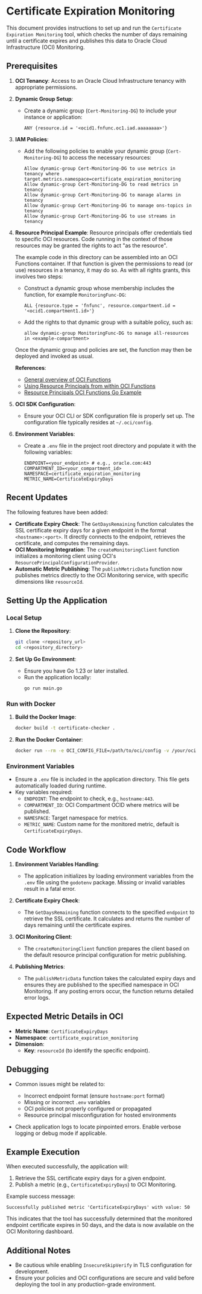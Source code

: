 # Certificate Expiration Monitoring

This document provides instructions to set up and run the `Certificate Expiration Monitoring` tool, which checks the number of days remaining until a certificate expires and publishes this data to Oracle Cloud Infrastructure (OCI) Monitoring.

## Prerequisites

1. **OCI Tenancy**: Access to an Oracle Cloud Infrastructure tenancy with appropriate permissions.
2. **Dynamic Group Setup**:
    - Create a dynamic group (`Cert-Monitoring-DG`) to include your instance or application:
      ```text
      ANY {resource.id = '<ocid1.fnfunc.oc1.iad.aaaaaaaa>'}
      ```

3. **IAM Policies**:
    - Add the following policies to enable your dynamic group (`Cert-Monitoring-DG`) to access the necessary resources:
      ```text
      Allow dynamic-group Cert-Monitoring-DG to use metrics in tenancy where target.metrics.namespace=certificate_expiration_monitoring
      Allow dynamic-group Cert-Monitoring-DG to read metrics in tenancy
      Allow dynamic-group Cert-Monitoring-DG to manage alarms in tenancy
      Allow dynamic-group Cert-Monitoring-DG to manage ons-topics in tenancy
      Allow dynamic-group Cert-Monitoring-DG to use streams in tenancy
      ```

4. **Resource Principal Example**:
   Resource principals offer credentials tied to specific OCI resources. Code running in the context of those resources may be granted the rights to act "as the resource".

   The example code in this directory can be assembled into an OCI Functions container. If that function is given the permissions to read (or use) resources in a tenancy, it may do so. As with all rights grants, this involves two steps:

    - Construct a dynamic group whose membership includes the function, for example  `MonitoringFunc-DG`:
      ```text
      ALL {resource.type = 'fnfunc', resource.compartment.id = '<ocid1.compartment1.id>'}
      ```

    - Add the rights to that dynamic group with a suitable policy, such as:
      ```text
      allow dynamic-group MonitoringFunc-DG to manage all-resources in <example-compartment>
      ```

   Once the dynamic group and policies are set, the function may then be deployed and invoked as usual.

   **References**:
    - [General overview of OCI Functions](https://docs.oracle.com/en-us/iaas/Content/Functions/Concepts/functionsconcepts.htm)
    - [Using Resource Principals from within OCI Functions](https://docs.oracle.com/en-us/iaas/Content/Functions/Tasks/functionsaccessingotherresources.htm)
    - [Resource Principals OCI Functions Go Example](https://github.com/oracle/oci-go-sdk/tree/master/example/example_resource_principal_function)

5. **OCI SDK Configuration**:
    - Ensure your OCI CLI or SDK configuration file is properly set up. The configuration file typically resides at `~/.oci/config`.

6. **Environment Variables**:
    - Create a `.env` file in the project root directory and populate it with the following variables:
      ```env
      ENDPOINT=<your_endpoint> # e.g., oracle.com:443
      COMPARTMENT_ID=<your_compartment_id>
      NAMESPACE=certificate_expiration_monitoring
      METRIC_NAME=CertificateExpiryDays
      ```

## Recent Updates

The following features have been added:

- **Certificate Expiry Check**: The `GetDaysRemaining` function calculates the SSL certificate expiry days for a given endpoint in the format `<hostname>:<port>`. It directly connects to the endpoint, retrieves the certificate, and computes the remaining days.
- **OCI Monitoring Integration**: The `createMonitoringClient` function initializes a monitoring client using OCI's `ResourcePrincipalConfigurationProvider`.
- **Automatic Metric Publishing**: The `publishMetricData` function now publishes metrics directly to the OCI Monitoring service, with specific dimensions like `resourceId`.

## Setting Up the Application

### Local Setup

1. **Clone the Repository**:
   ```bash
   git clone <repository_url>
   cd <repository_directory>
   ```

2. **Set Up Go Environment**:
    - Ensure you have Go 1.23 or later installed.
    - Run the application locally:
      ```bash
      go run main.go
      ```

### Run with Docker

1. **Build the Docker Image**:
   ```bash
   docker build -t certificate-checker .
   ```

2. **Run the Docker Container**:
   ```bash
   docker run --rm -e OCI_CONFIG_FILE=/path/to/oci/config -v /your/oci/config:/home/appuser/.oci certificate-checker
   ```

### Environment Variables

- Ensure a `.env` file is included in the application directory. This file gets automatically loaded during runtime.
- Key variables required:
    - `ENDPOINT`: The endpoint to check, e.g., `hostname:443`.
    - `COMPARTMENT_ID`: OCI Compartment OCID where metrics will be published.
    - `NAMESPACE`: Target namespace for metrics.
    - `METRIC_NAME`: Custom name for the monitored metric, default is `CertificateExpiryDays`.

## Code Workflow

1. **Environment Variables Handling**:
    - The application initializes by loading environment variables from the `.env` file using the `godotenv` package. Missing or invalid variables result in a fatal error.

2. **Certificate Expiry Check**:
    - The `GetDaysRemaining` function connects to the specified `endpoint` to retrieve the SSL certificate. It calculates and returns the number of days remaining until the certificate expires.

3. **OCI Monitoring Client**:
    - The `createMonitoringClient` function prepares the client based on the default resource principal configuration for metric publishing.

4. **Publishing Metrics**:
    - The `publishMetricData` function takes the calculated expiry days and ensures they are published to the specified namespace in OCI Monitoring. If any posting errors occur, the function returns detailed error logs.

## Expected Metric Details in OCI

- **Metric Name**: `CertificateExpiryDays`
- **Namespace**: `certificate_expiration_monitoring`
- **Dimension**:
    - **Key**: `resourceId` (to identify the specific endpoint).

## Debugging

- Common issues might be related to:
    - Incorrect endpoint format (ensure `hostname:port` format)
    - Missing or incorrect `.env` variables
    - OCI policies not properly configured or propagated
    - Resource principal misconfiguration for hosted environments

- Check application logs to locate pinpointed errors. Enable verbose logging or debug mode if applicable.

## Example Execution

When executed successfully, the application will:
1. Retrieve the SSL certificate expiry days for a given endpoint.
2. Publish a metric (e.g., `CertificateExpiryDays`) to OCI Monitoring.

Example success message:
```text
Successfully published metric 'CertificateExpiryDays' with value: 50
```
This indicates that the tool has successfully determined that the monitored endpoint certificate expires in 50 days, and the data is now available on the OCI Monitoring dashboard.

## Additional Notes

- Be cautious while enabling `InsecureSkipVerify` in TLS configuration for development.
- Ensure your policies and OCI configurations are secure and valid before deploying the tool in any production-grade environment.
